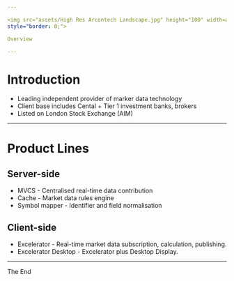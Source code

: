 ```yaml
---

<img src="assets/High Res Arcontech Landscape.jpg" height="100" width=auto
style="border: 0;">

Overview

---
```


# Introduction

* Leading independent provider of marker data technology
* Client base includes Cental + Tier 1 investment banks, brokers
* Listed on London Stock Exchange (AIM)

---

# Product Lines 

## Server-side

* MVCS - Centralised real-time data contribution
* Cache - Market data rules engine
* Symbol mapper - Identifier and field normalisation

## Client-side

* Excelerator - Real-time market data subscription, calculation,
publishing.
* Excelerator Desktop - Excelerator plus Desktop Display.

---

The End
